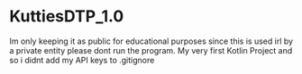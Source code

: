 # KuttiesDTP_1.0
Im only keeping it as public for educational purposes since this is used irl by a private entity please dont run the program.
My very first Kotlin Project and so i didnt add my API keys to .gitignore
